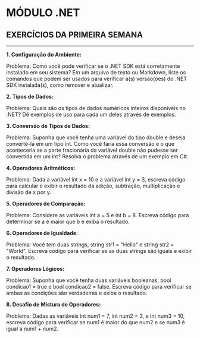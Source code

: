 <h1 align=""> MÓDULO .NET</h1> 
<h2>EXERCÍCIOS DA PRIMEIRA SEMANA</h2>
<hr>

**1. Configuração do Ambiente:**

Problema: Como você pode verificar se o .NET SDK está corretamente instalado em 
seu sistema? Em um arquivo de texto ou Markdown, liste os comandos que podem 
ser usados para verificar a(s) versão(ões) do .NET SDK instalada(s), como remover e 
atualizar.

**2. Tipos de Dados:**

Problema: Quais são os tipos de dados numéricos inteiros disponíveis no .NET? Dê 
exemplos de uso para cada um deles através de exemplos.

**3. Conversão de Tipos de Dados:**

Problema: Suponha que você tenha uma variável do tipo double e deseja convertê-la 
em um tipo int. Como você faria essa conversão e o que aconteceria se a parte 
fracionária da variável double não pudesse ser convertida em um int? Resolva o 
problema através de um exemplo em C#.

**4. Operadores Aritméticos:**

Problema: Dada a variável int x = 10 e a variável int y = 3, escreva código para calcular 
e exibir o resultado da adição, subtração, multiplicação e divisão de x por y.

**5. Operadores de Comparação:**

Problema: Considere as variáveis int a = 5 e int b = 8. Escreva código para determinar 
se a é maior que b e exiba o resultado.

**6. Operadores de Igualdade:**

Problema: Você tem duas strings, string str1 = "Hello" e string str2 = "World". Escreva 
código para verificar se as duas strings são iguais e exibir o resultado.

**7. Operadores Lógicos:**

Problema: Suponha que você tenha duas variáveis booleanas, bool condicao1 = true 
e bool condicao2 = false. Escreva código para verificar se ambas as condições são 
verdadeiras e exiba o resultado.

**8. Desafio de Mistura de Operadores:**

Problema: Dadas as variáveis int num1 = 7, int num2 = 3, e int num3 = 10, escreva código para verificar se num1 é maior do que num2 e se num3 é igual a num1 + num2.


